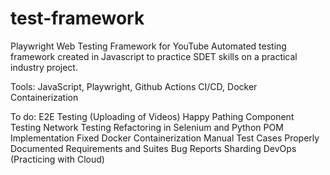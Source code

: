 # test-framework
Playwright Web Testing Framework for YouTube
Automated testing framework created in Javascript to practice SDET skills on a practical industry project.

Tools:
JavaScript, Playwright, Github Actions CI/CD, Docker Containerization

To do:
E2E Testing (Uploading of Videos)
Happy Pathing
Component Testing
Network Testing
Refactoring in Selenium and Python
POM Implementation
Fixed Docker Containerization
Manual Test Cases
Properly Documented Requirements and Suites
Bug Reports
Sharding
DevOps (Practicing with Cloud)
